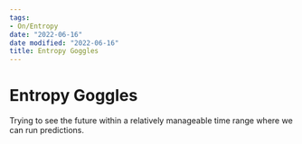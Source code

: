 ```yaml
---
tags:
- On/Entropy
date: "2022-06-16"
date modified: "2022-06-16"
title: Entropy Goggles
---
```


# Entropy Goggles
Trying to see the future within a relatively manageable time range where we can run predictions.
